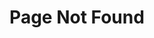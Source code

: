 ---
title: "Page Not Found"
layout: single
excerpt: "page not found. "
sitemap: false
permalink: /404.html
---
